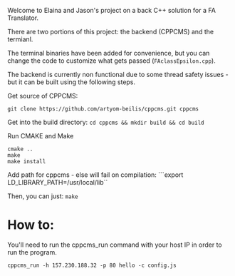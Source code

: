 Welcome to Elaina and Jason's project on a back C++ solution for a FA Translator.

There are two portions of this project: the backend (CPPCMS) and the termianl.

The terminal binaries have been added for convenience, but you can change the code to 
customize what gets passed (`FAclassEpsilon.cpp`).

The backend is currently non functional due to some thread safety issues - 
but it can be built using the following steps.

 Get source of CPPCMS:
 
```git clone https://github.com/artyom-beilis/cppcms.git cppcms```

Get into the build directory:
```cd cppcms && mkdir build && cd build```

Run CMAKE and Make
```
cmake ..
make
make install

```

Add path for cppcms - else will fail on compilation:
```export LD_LIBRARY_PATH=/usr/local/lib``

Then, you can just:
```make```


# How to:

You'll need to run the cppcms_run command with your host IP in order to run the program.

`cppcms_run -h 157.230.188.32 -p 80 hello -c config.js`




